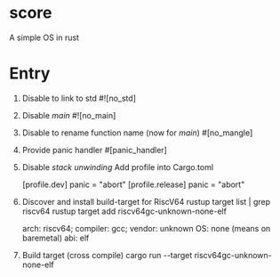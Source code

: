 # score
A simple OS in rust

Entry
=====

1. Disable to link to std
    #![no_std]

2. Disable _main_
    #![no_main]

3. Disable to rename function name (now for _main_)
    #[no_mangle]

4. Provide panic handler
    #[panic_handler]

5. Disable *stack unwinding*
Add profile into Cargo.toml

    [profile.dev]
    panic = "abort"
    [profile.release]
    panic = "abort"

6. Discover and install build-target for RiscV64
    rustup target list | grep riscv64
    rustup target add riscv64gc-unknown-none-elf

    arch: riscv64;
    compiler: gcc;
    vendor: unknown
    OS: none (means on baremetal)
    abi: elf

7. Build target (cross compile)
    cargo run --target riscv64gc-unknown-none-elf
